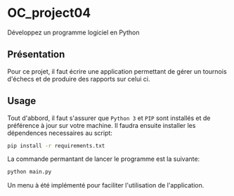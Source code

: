 # OC_project04
Développez un programme logiciel en Python

## Présentation
Pour ce projet, il faut écrire une application permettant de gérer un tournois d'échecs et de produire des rapports sur celui ci.

## Usage
Tout d'abbord, il faut s'assurer que `Python 3` et `PIP` sont installés et de préférence à jour sur votre machine.
Il faudra ensuite installer les dépendences necessaires au script:
```sh
pip install -r requirements.txt
```
La commande permantant de lancer le programme est la suivante:
```sh
python main.py
```
Un menu à été implémenté pour faciliter l'utilisation de l'application.
